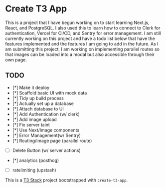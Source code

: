 # Create T3 App

 This is a project that I have begun working on to start learning Next.js, React, and PostgreSQL. I also used this to learn how to connect to Clerk for authentication, Vercel for CI/CD, and Sentry for error management. I am still currently working on this project and have a todo list below that have the features implemented and the features I am going to add in the future. As I am submitting this project, I am  working on implementing parallel routes so that images can be loaded into a modal but also accessible through their own page. 

## TODO

- [*] Make it deploy
- [*] Scaffold basic UI with mock data
- [*] Tidy up build process
- [*] Actually set up a database
- [*] Attach database to UI
- [*] Add Authentication (w/ clerk)
- [*] Add image upload
- [*] Fix server taint
- [*] Use Next/Image components
- [*] Error Management(w/ Sentry)
- [*] Routing/image page (parallel route)
- [ ] Delete Button (w/ server actions)
- [*] analytics (posthog)
- [ ] ratelimiting (upstash)

This is a [T3 Stack](https://create.t3.gg/) project bootstrapped with `create-t3-app`.

